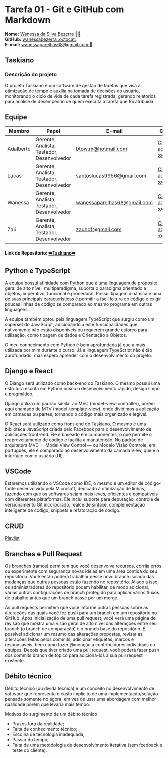# Tarefa 01 - Git e GitHub com Markdown

**Nome:** [Wanessa da Silva Bezerra :woman_technologist:](http://lattes.cnpq.br/4286250622494169)  
**GitHub:** [wanessabezerra :octocat:](https://github.com/wanessabezerra)  
**E-mail:** [wanessaparelhas68@gmail.com :email:](http://wanessaparelhas68@gmail.com)

## Taskiano

### Descrição do projeto

O projeto Taskiano é um software de gestão de tarefas que visa a otimização de tempo e auxilia na tomada de decisões do usuário, monitorando o ciclo de vida de cada tarefa registrada, gerando relátorios para análise de desempenho de quem executa a tarefa que foi atribuída.

## Equipe

| Membro    | Papel                                      | E-mail                      | GitHub                                                     |
| --------- | ------------------------------------------ | --------------------------- | ---------------------------------------------------------- |
| Adalberto | Gerente, Analista, Testador, Desenvolvedor | btow.m@hotmail.com          | [Clique aqui :octocat:](https://github.com/batbeto)        |
| Lucas     | Gerente, Analista, Testador, Desenvolvedor | santoslucas9956@gmail.com   | [Clique aqui :octocat:](https://github.com/LucasSilva01)   |
| Wanessa   | Gerente, Analista, Testador, Desenvolvedor | wanessaparelhas68@gmail.com | [Clique aqui :octocat:](https://github.com/wanessabezerra) |
| Zaú       | Gerente, Analista, Testador, Desenvolvedor | zauhdf@gmail.com            | [Clique aqui :octocat:](https://github.com/ZauJulio)       |

#### Link do Repositório: [➡️Taskiano⬅️](https://github.com/wanessabezerra/Taskiano)

## Python e TypeScript

A equipe possui afinidade com Python que é uma linguagem de propósito geral de alto nível, multiparadigma, suporta o paradigma orientado a objetos, imperativo, funcional e procedural. Possui tipagem dinâmica e uma de suas principais características é permitir a fácil leitura do código e exigir poucas linhas de código se comparado ao mesmo programa em outras linguagens.

A equipe também optou pela linguagem TypeScript que surgiu como um superset do JavaScript, adicionando a este funcionalidades que nativamente não estão disponíveis ou requerem grande esforço para utilização, como tipagem de dados e Orientação a Objetos.

O meu conhecimento com Python é bem aprofundada já que a mais utilizada por mim durante o curso. Já a linguagem TypeScript não é tão aprofundado, mas espero aprender com o desenvolvimento do projeto.

## Django e React

 O Django será utilizado como back-end do Taskiano. O mesmo possui uma estrutura escrita em Python busca o desenvolvimento rápido, design limpo e pragmático.

Django utiliza um padrão similar ao MVC (model-view-controller), porém aqui chamado de MTV (model-template-view), onde dividimos a aplicação em camadas ou partes, tornando o código mais organizado e legível.

O React será utilizado como front-end do Taskiano. O mesmo é uma biblioteca JavaScript criada pelo Facebook para o desenvolvimento de aplicações front-end. Ele é baseado em componentes, o que permite o reaproveitamento de código e facilita a manutenção. No padrão de arquitetura MVC — Model View Control — ou Modelo Visão Controle, em português, ele é comparado ao desenvolvimento da camada View, que é a interface com o usuário (UI).

## VSCode

Estaremos utilizando o VSCode como IDE, o mesmo é um editor de código-fonte desenvolvido pela Microsoft, dedicado à otimização de linhas, fazendo com que os softwares sejam mais leves, eficientes e compatíveis com diferentes plataformas.
Ele inclui suporte para depuração, controle de versionamento Git incorporado, realce de sintaxe, complementação inteligente de código, snippets e refatoração de código.

## CRUD

[Playlist](!https://youtube.com/playlist?list=PLillGF-RfqbbRA-CIUxlxkUpbq0IFkX60)

## Branches e Pull Request

Os branches (ramos) permitem que você desenvolva recursos, corrija erros ou experimente com segurança novas ideias em uma área contida do seu repositório. Você então poderá trabalhar nesse novo branch isolado das mudanças que outras pessoas estão fazendo no repositório. Aliado a isso, os administradores do repositório podem habilitar, de modo adicional, várias outras configurações de branch protegido para aplicar vários fluxos de trabalho antes que um branch passe por um merge.

As pull requests permitem que você informe outras pessoas sobre as alterações das quais você fez push para um branch em um repositório no GitHub. Após inicialização de uma pull request, você verá uma página de revisão que mostra uma visão geral de alto nível das alterações entre seu branch (o branch de comparação) e o branch base do repositório. É possível adicionar um resumo das alterações propostas, revisar as alterações feitas pelos commits, adicionar etiquetas, marcos e responsáveis, bem como fazer @menção a contribuidores individuais ou equipes. Depois que tiver criado uma pull request, você poderá fazer push dos commits branch de tópico para adicioná-los à sua pull request existente.

## Débito técnico

Débito técnico (ou dívida técnica) é um conceito no desenvolvimento de software que representa o custo implícito de uma implementação/solução pensada somente no agora, em vez de usar uma abordagem com melhor qualidade porém que levaria mais tempo.

Motivos do surgimento de um débito técnico

* Prazos fora da realidade;
* Falta de conhecimento técnico;
* Escolha de tecnologia inadequada;
* Passar do tempo;
* Falta de uma metodologia de desenvolvimento iterativa (sem feedback e teste do cliente).
